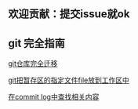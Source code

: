 <!--
 * @Author: starkwang
 * @Contact me: https://shudong.wang/about
 * @Date: 2019-10-16 11:46:30
 * @LastEditors: starkwang
 * @LastEditTime: 2019-11-01 15:30:08
 * @Description: file content
 -->

## 欢迎贡献：提交issue就ok

## git 完全指南

[git仓库完全迁移](https://git.shudong.wang/base/172.html)

[git把暂存区的指定文件file放到工作区中](https://git.shudong.wang/base/git-puts-the-specified-file-file-in-the-workspace.html)

[在commit log中查找相关内容](https://git.shudong.wang/commit/find-relevant-content-in-commit-log.html)

[ ]( )
[ ]( )
[ ]( )
[ ]( )
[ ]( )
[ ]( )
[ ]( )
[ ]( )
[ ]( )
[ ]( )
[ ]( )
[ ]( )
[ ]( )
[ ]( )
[ ]( )
[ ]( )
[ ]( )
[ ]( )
[ ]( )
[ ]( )
[ ]( )
[ ]( )
[ ]( )
[ ]( )
[ ]( )
[ ]( )
[ ]( )
